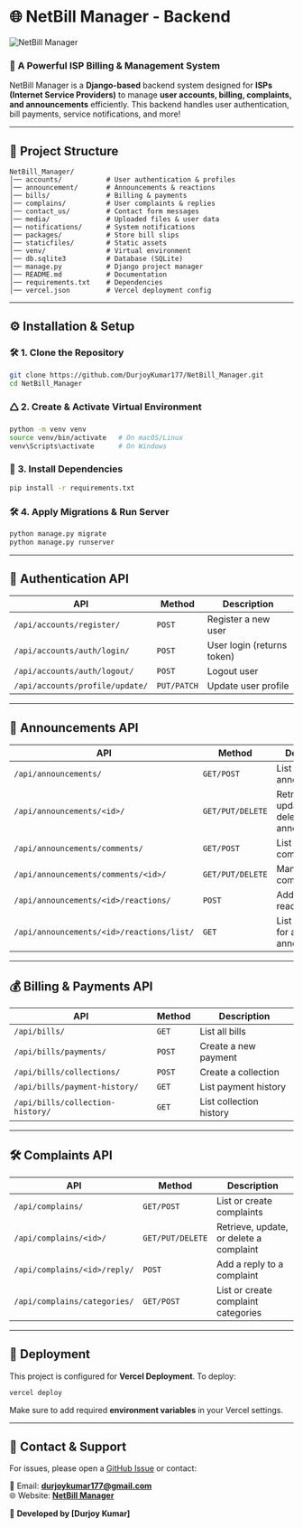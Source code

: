 # 🌐 NetBill Manager - Backend

![NetBill Manager](https://via.placeholder.com/1000x300?text=NetBill+Manager+Backend)

### 🚀 **A Powerful ISP Billing & Management System**

NetBill Manager is a **Django-based** backend system designed for **ISPs (Internet Service Providers)** to manage **user accounts, billing, complaints, and announcements** efficiently. This backend handles user authentication, bill payments, service notifications, and more!

---

## 📂 **Project Structure**
```
NetBill_Manager/
️️│── accounts/           # User authentication & profiles
️️│── announcement/       # Announcements & reactions
️️│── bills/              # Billing & payments
️️│── complains/          # User complaints & replies
️️│── contact_us/         # Contact form messages
️️│── media/              # Uploaded files & user data
️️│── notifications/      # System notifications
️️│── packages/           # Store bill slips
️️│── staticfiles/        # Static assets
️️│── venv/               # Virtual environment
️️│── db.sqlite3          # Database (SQLite)
️️│── manage.py           # Django project manager
️️│── README.md           # Documentation
️️│── requirements.txt    # Dependencies
️️│── vercel.json         # Vercel deployment config
```

---

## ⚙️ **Installation & Setup**

### 🛠 **1. Clone the Repository**
```sh
git clone https://github.com/DurjoyKumar177/NetBill_Manager.git
cd NetBill_Manager
```

### 🛆 **2. Create & Activate Virtual Environment**
```sh
python -m venv venv
source venv/bin/activate   # On macOS/Linux
venv\Scripts\activate      # On Windows
```

### 📝 **3. Install Dependencies**
```sh
pip install -r requirements.txt
```

### 🛠 **4. Apply Migrations & Run Server**
```sh
python manage.py migrate
python manage.py runserver
```

---

## 🔐 **Authentication API**
| API | Method | Description |
|------|--------|-------------|
| `/api/accounts/register/` | `POST` | Register a new user |
| `/api/accounts/auth/login/` | `POST` | User login (returns token) |
| `/api/accounts/auth/logout/` | `POST` | Logout user |
| `/api/accounts/profile/update/` | `PUT/PATCH` | Update user profile |

---

## 📢 **Announcements API**
| API | Method | Description |
|------|--------|-------------|
| `/api/announcements/` | `GET/POST` | List or create announcements |
| `/api/announcements/<id>/` | `GET/PUT/DELETE` | Retrieve, update, or delete an announcement |
| `/api/announcements/comments/` | `GET/POST` | List or create comments |
| `/api/announcements/comments/<id>/` | `GET/PUT/DELETE` | Manage a comment |
| `/api/announcements/<id>/reactions/` | `POST` | Add or update a reaction |
| `/api/announcements/<id>/reactions/list/` | `GET` | List reactions for an announcement |

---

## 💰 **Billing & Payments API**
| API | Method | Description |
|------|--------|-------------|
| `/api/bills/` | `GET` | List all bills |
| `/api/bills/payments/` | `POST` | Create a new payment |
| `/api/bills/collections/` | `POST` | Create a collection |
| `/api/bills/payment-history/` | `GET` | List payment history |
| `/api/bills/collection-history/` | `GET` | List collection history |

---

## 🛠 **Complaints API**
| API | Method | Description |
|------|--------|-------------|
| `/api/complains/` | `GET/POST` | List or create complaints |
| `/api/complains/<id>/` | `GET/PUT/DELETE` | Retrieve, update, or delete a complaint |
| `/api/complains/<id>/reply/` | `POST` | Add a reply to a complaint |
| `/api/complains/categories/` | `GET/POST` | List or create complaint categories |

---

## 🚀 **Deployment**
This project is configured for **Vercel Deployment**. To deploy:

```sh
vercel deploy
```
Make sure to add required **environment variables** in your Vercel settings.

---

## 📧 **Contact & Support**
For issues, please open a [GitHub Issue](https://github.com/your-username/NetBill_Manager/issues) or contact:

📧 Email: **durjoykumar177@gmail.com**  
🌐 Website: **[NetBill Manager](https://net-bill-manager.vercel.app)**  

🔹 **Developed by [Durjoy Kumar]**

